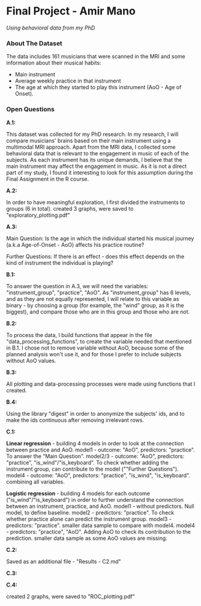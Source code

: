 # Final Project - Amir Mano #
*Using behavioral data from my PhD*

### About The Dataset ###
The data includes 161 musicians that were scanned in the MRI and some information about their musical habits:
- Main instrument
- Average weekly practice in that instrument
- The age at which they started to play this instrument (AoO - Age of Onset).

### Open Questions ###
**A.1:**

This dataset was collected for my PhD research. 
In my research, I will compare musicians' brains based on their main instrument using a multimodal MRI approach. 
Apart from the MRI data, I collected some behavioral data that is relevant to the engagement in music of each of the subjects. 
As each instrument has its unique demands, I believe that the main instrument may affect the engagement in music. 
As it is not a direct part of my study, I found it interesting to look for this assumption during the Final Assignment in the R course.  


**A.2:**

In order to have meaningful exploration, I first divided the instruments to groups (6 in total).
created 3 graphs, were saved to "exploratory_plotting.pdf"


**A.3:**

Main Question:
Is the age in which the individual started his musical journey (a.k.a Age-of-Onset - AoO) affects his practice routine?

Further Questions:
If there is an effect - does this effect depends on the kind of instrument the individual is playing?


**B.1:**

To answer the question in A.3, we will need the variables: "instrument_group", "practice", "AoO".
As "instrument_group" has 6 levels, and as they are not equally represented, I will relate to this variable as binary - 
by choosing a group (for example, the "wind" group, as it is the biggest), and compare those who are in this group and those who are not.


**B.2:**

To process the data, I build functions that appear in the file "data_processing_functions", to create the variable needed that mentioned in B.1.
I chose not to remove variable without AoO, because some of the planned analysis won't use it, and for those I prefer to include subjects without AoO values.


**B.3:**

All plotting and data-processing processes were made using functions that I created.


**B.4:**

Using the library "digest" in order to anonymize the subjects' ids, and to make the ids continuous after removing irrelevant rows.


**C.1:**

**Linear regression** - building 4 models in order to look at the connection between practice and AoO.
model1 - outcome: "AoO", predictors: "practice". To answer the "Main Question".
model2/3 - outcome: "AoO", predictors: "practice", "is_wind"/"is_keyboard". To check whether adding the instrument group, can contribute to the model (""Further Questions").
model4 - outcome: "AoO", predictors: "practice", "is_wind", "is_keyboard". combining all variables.

**Logistic regression** - building 4 models for each outcome ("is_wind"/"is_keyboard")  in order to further understand the connection between an instrument, practice, and AoO.
model1 - without predictors. Null model, to define baseline.
model2 - predictors: "practice". To check whether practice alone can predict the instrument group.
model3 - predictors: "practice". smaller data sample to compare with model4.
model4 - predictors: "practice", "AoO". Adding AoO to check its contribution to the prediction. smaller data sample as some AoO values are missing. 

**C.2:**

Saved as an additional file - "Results - C2.md"


**C.3:**


**C.4:**

created 2 graphs, were saved to "ROC_plotting.pdf"

